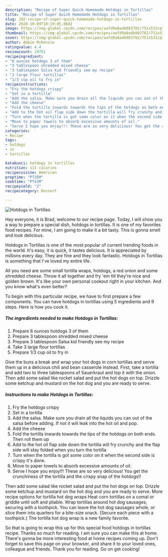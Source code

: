 ```yaml
---
description: "Recipe of Super Quick Homemade Hotdogs in Tortillas"
title: "Recipe of Super Quick Homemade Hotdogs in Tortillas"
slug: 192-recipe-of-super-quick-homemade-hotdogs-in-tortillas
date: 2020-10-09T10:19:05.060Z
image: https://img-global.cpcdn.com/recipes/aafd9a8adb083782/751x532cq70/hotdogs-in-tortillas-recipe-main-photo.jpg
thumbnail: https://img-global.cpcdn.com/recipes/aafd9a8adb083782/751x532cq70/hotdogs-in-tortillas-recipe-main-photo.jpg
cover: https://img-global.cpcdn.com/recipes/aafd9a8adb083782/751x532cq70/hotdogs-in-tortillas-recipe-main-photo.jpg
author: Abbie McKenzie
ratingvalue: 4.4
reviewcount: 29751
recipeingredient:
- "6 ounces hotdogs 3 of them"
- "3 tablespoon shredded mixed cheese"
- "3 tablespoon Salsa kid friendly see my recipe"
- "3 large flour tortillas"
- "1/3 cup oil to fry in"
recipeinstructions:
- "Fry the hotdogs crispy"
- "Set in a tortilla"
- "Add the salsa. Make sure you drain all the liquids you can out of the salsa before adding. If not it will leak into the hot oil and pop."
- "Add the cheese"
- "Fold the tortilla inwards towards the tips of the hotdogs on both ends. Then roll them up"
- "Add to the hot oil flap side down the tortilla will fry crunchy and the flap side will stay folded when you turn the tortilla"
- "Turn when the tortilla is got some color on it when the second side is crispy it&#39;s done."
- "Move to paper towels to absorb excessive amounts of oil."
- "Serve I hope you enjoy!!! These are so very delicious! You get the crunchiness of the tortilla and the crispy snap of the hotdogs!!"
categories:
- Recipe
tags:
- hotdogs
- in
- tortillas

katakunci: hotdogs in tortillas 
nutrition: 111 calories
recipecuisine: American
preptime: "PT35M"
cooktime: "PT43M"
recipeyield: "3"
recipecategory: Dessert

---
```



![Hotdogs in Tortillas](https://img-global.cpcdn.com/recipes/aafd9a8adb083782/751x532cq70/hotdogs-in-tortillas-recipe-main-photo.jpg)

Hey everyone, it is Brad, welcome to our recipe page. Today, I will show you a way to prepare a special dish, hotdogs in tortillas. It is one of my favorites food recipes. For mine, I am going to make it a bit tasty. This is gonna smell and look delicious.

Hotdogs in Tortillas is one of the most popular of current trending foods in the world. It's easy, it is quick, it tastes delicious. It is appreciated by millions every day. They are fine and they look fantastic. Hotdogs in Tortillas is something that I've loved my entire life.

All you need are some small tortilla wraps, hotdogs, a red onion and some shredded cheese. Throw it all together and fry &#39;em till they&#39;re nice and golden brown. It&#39;s like your own personal cookout right in your kitchen. And you know what&#39;s even better?


To begin with this particular recipe, we have to first prepare a few components. You can have hotdogs in tortillas using 5 ingredients and 9 steps. Here is how you cook it.

<!--inarticleads1-->

##### The ingredients needed to make Hotdogs in Tortillas:

1. Prepare 6 ounces hotdogs 3 of them
1. Prepare 3 tablespoon shredded mixed cheese
1. Prepare 3 tablespoon Salsa kid friendly see my recipe
1. Take 3 large flour tortillas
1. Prepare 1/3 cup oil to fry in


Give the buns a break and wrap your hot dogs in corn tortillas and serve them up in a delicious chili and bean casserole instead. First, take a tortilla and add two to three tablespoons of Sauerkraut and top it with the onion. Then add some salad like rocket salad and put the hot dogs on top. Drizzle some ketchup and mustard on the hot dog and you are ready to serve. 

<!--inarticleads2-->

##### Instructions to make Hotdogs in Tortillas:

1. Fry the hotdogs crispy
1. Set in a tortilla
1. Add the salsa. Make sure you drain all the liquids you can out of the salsa before adding. If not it will leak into the hot oil and pop.
1. Add the cheese
1. Fold the tortilla inwards towards the tips of the hotdogs on both ends. Then roll them up
1. Add to the hot oil flap side down the tortilla will fry crunchy and the flap side will stay folded when you turn the tortilla
1. Turn when the tortilla is got some color on it when the second side is crispy it&#39;s done.
1. Move to paper towels to absorb excessive amounts of oil.
1. Serve I hope you enjoy!!! These are so very delicious! You get the crunchiness of the tortilla and the crispy snap of the hotdogs!!


Then add some salad like rocket salad and put the hot dogs on top. Drizzle some ketchup and mustard on the hot dog and you are ready to serve. More recipe options for tortilla hot dog wraps Heat corn tortillas on a comal or griddle until soft and pliable. Wrap tortillas around hot dog sausages, securing with a toothpick. You can leave the hot dog sausages whole, or slice them into quarters for a bite-size snack. (Secure each piece with a toothpick.) The tortilla hot dog wrap is a new family favorite. 

So that is going to wrap this up for this special food hotdogs in tortillas recipe. Thanks so much for reading. I am sure you can make this at home. There's gonna be more interesting food at home recipes coming up. Don't forget to save this page on your browser, and share it to your loved ones, colleague and friends. Thank you for reading. Go on get cooking!
